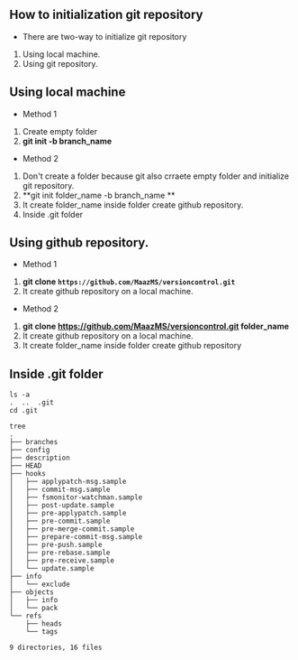 ## How to initialization git repository   
* There are two-way to initialize git repository    
1. Using local machine.        
1. Using git repository.  
   
## Using local machine    
* Method 1
1. Create empty folder   
1. **git init -b branch_name**   

* Method 2
1. Don't create a folder because git also crraete empty folder and initialize git repository.  
1. **git init folder_name  -b branch_name **    
1. It create folder_name inside folder create github repository.  
1. Inside .git folder   

## Using github repository.   
* Method 1 
1. **git clone `https://github.com/MaazMS/versioncontrol.git`**      
1. It create github repository on a local machine.    

* Method 2   
1. **git clone https://github.com/MaazMS/versioncontrol.git folder_name**   
1. It create github repository on a local machine.  
1. It create folder_name inside folder create github repository

## Inside .git folder
````  
ls -a
.  ..  .git
cd .git

tree
.
├── branches
├── config
├── description
├── HEAD
├── hooks
│   ├── applypatch-msg.sample
│   ├── commit-msg.sample
│   ├── fsmonitor-watchman.sample
│   ├── post-update.sample
│   ├── pre-applypatch.sample
│   ├── pre-commit.sample
│   ├── pre-merge-commit.sample
│   ├── prepare-commit-msg.sample
│   ├── pre-push.sample
│   ├── pre-rebase.sample
│   ├── pre-receive.sample
│   └── update.sample
├── info
│   └── exclude
├── objects
│   ├── info
│   └── pack
└── refs
    ├── heads
    └── tags

9 directories, 16 files
 ````   